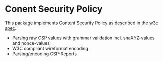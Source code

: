 Conent Security Policy
======================

This package implements Content Security Policy as described in
the [w3c spec](https://www.w3.org/TR/CSP/).

- Parsing raw CSP values with grammar validation incl. shaXYZ-values and nonce-values
- W3C compliant wireformat encoding
- Parsing/encoding CSP-Reports
